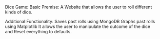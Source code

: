Dice Game:
Basic Premise: A Website that allows the user to roll different kinds of dice. 

Additional Functionality: 
Saves past rolls using MongoDB
Graphs past rolls using Matplotlib
It allows the user to manipulate the outcome of the dice and Reset everything to defaults. 
